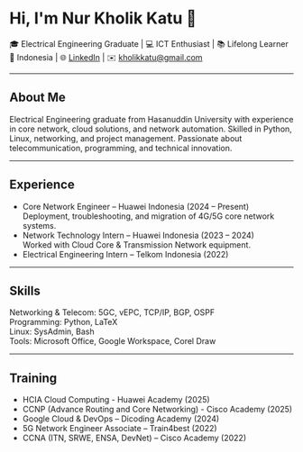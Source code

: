 # Hi, I'm Nur Kholik Katu 👋

🎓 Electrical Engineering Graduate | 💻 ICT Enthusiast | 📚 Lifelong Learner  
📍 Indonesia | 🌐 [LinkedIn](https://linkedin.com/in/nurkholikkatu) | ✉️ kholikkatu@gmail.com  

---

## About Me
Electrical Engineering graduate from Hasanuddin University with experience in core network, cloud solutions, and network automation. Skilled in Python, Linux, networking, and project management. Passionate about telecommunication, programming, and technical innovation.

---

## Experience
- Core Network Engineer – Huawei Indonesia (2024 – Present)  
  Deployment, troubleshooting, and migration of 4G/5G core network systems.  
- Network Technology Intern – Huawei Indonesia (2023 – 2024)  
  Worked with Cloud Core & Transmission Network equipment.  
- Electrical Engineering Intern – Telkom Indonesia (2022)  

---

## Skills
Networking & Telecom: 5GC, vEPC, TCP/IP, BGP, OSPF  
Programming: Python, LaTeX  
Linux: SysAdmin, Bash  
Tools: Microsoft Office, Google Workspace, Corel Draw  

---

## Training
- HCIA Cloud Computing - Huawei Academy (2025)
- CCNP (Advance Routing and Core Networking) - Cisco Academy (2025)
- Google Cloud & DevOps – Dicoding Academy (2024)  
- 5G Network Engineer Associate – Train4best (2022)  
- CCNA (ITN, SRWE, ENSA, DevNet) – Cisco Academy (2022)  
